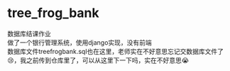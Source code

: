 # tree_frog_bank
数据库结课作业\
做了一个银行管理系统，使用django实现，没有前端\
数据库文件treefrogbank.sql也在这里，老师实在不好意思忘记交数据库文件了😢，我之前传到仓库里了，可以从这里下一下吗，实在不好意思😭
